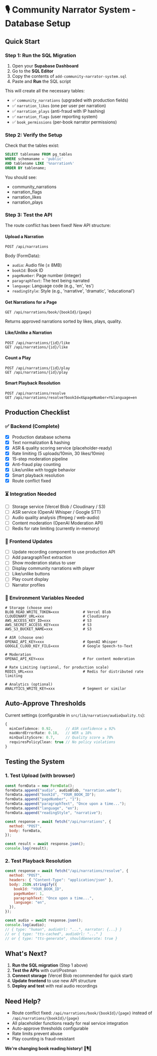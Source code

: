 # 🎙️ Community Narrator System - Database Setup

## Quick Start

### Step 1: Run the SQL Migration

1. Open your **Supabase Dashboard**
2. Go to the **SQL Editor**
3. Copy the contents of `add-community-narrator-system.sql`
4. Paste and **Run** the SQL script

This will create all the necessary tables:

- ✅ `community_narrations` (upgraded with production fields)
- ✅ `narration_likes` (one per user per narration)
- ✅ `narration_plays` (anti-fraud with IP hashing)
- ✅ `narration_flags` (user reporting system)
- ✅ `book_permissions` (per-book narrator permissions)

### Step 2: Verify the Setup

Check that the tables exist:

```sql
SELECT tablename FROM pg_tables
WHERE schemaname = 'public'
AND tablename LIKE '%narration%'
ORDER BY tablename;
```

You should see:

- community_narrations
- narration_flags
- narration_likes
- narration_plays

### Step 3: Test the API

The route conflict has been fixed! New API structure:

#### Upload a Narration

```
POST /api/narrations
```

Body (FormData):

- `audio`: Audio file (≤ 8MB)
- `bookId`: Book ID
- `pageNumber`: Page number (integer)
- `paragraphText`: The text being narrated
- `language`: Language code (e.g., 'en', 'es')
- `readingStyle`: Style (e.g., 'narrative', 'dramatic', 'educational')

#### Get Narrations for a Page

```
GET /api/narrations/book/{bookId}/{page}
```

Returns approved narrations sorted by likes, plays, quality.

#### Like/Unlike a Narration

```
POST /api/narrations/{id}/like
GET /api/narrations/{id}/like
```

#### Count a Play

```
POST /api/narrations/{id}/play
GET /api/narrations/{id}/play
```

#### Smart Playback Resolution

```
POST /api/narrations/resolve
GET /api/narrations/resolve?bookId=X&pageNumber=Y&language=en
```

## Production Checklist

### ✅ Backend (Complete)

- [x] Production database schema
- [x] Text normalization & hashing
- [x] ASR & quality scoring service (placeholder-ready)
- [x] Rate limiting (5 uploads/10min, 30 likes/10min)
- [x] 15-step moderation pipeline
- [x] Anti-fraud play counting
- [x] Like/unlike with toggle behavior
- [x] Smart playback resolution
- [x] Route conflict fixed

### ⏳ Integration Needed

- [ ] Storage service (Vercel Blob / Cloudinary / S3)
- [ ] ASR service (OpenAI Whisper / Google STT)
- [ ] Audio quality analysis (ffmpeg / web-audio)
- [ ] Content moderation (OpenAI Moderation API)
- [ ] Redis for rate limiting (currently in-memory)

### 🎨 Frontend Updates

- [ ] Update recording component to use production API
- [ ] Add paragraphText extraction
- [ ] Show moderation status to user
- [ ] Display community narrations with player
- [ ] Like/unlike buttons
- [ ] Play count display
- [ ] Narrator profiles

### 🔐 Environment Variables Needed

```env
# Storage (choose one)
BLOB_READ_WRITE_TOKEN=xxx           # Vercel Blob
CLOUDINARY_URL=xxx                  # Cloudinary
AWS_ACCESS_KEY_ID=xxx               # S3
AWS_SECRET_ACCESS_KEY=xxx           # S3
AWS_S3_BUCKET_NAME=xxx              # S3

# ASR (choose one)
OPENAI_API_KEY=xxx                  # OpenAI Whisper
GOOGLE_CLOUD_KEY_FILE=xxx           # Google Speech-to-Text

# Moderation
OPENAI_API_KEY=xxx                  # For content moderation

# Rate Limiting (optional, for production scale)
REDIS_URL=xxx                       # Redis for distributed rate limiting

# Analytics (optional)
ANALYTICS_WRITE_KEY=xxx             # Segment or similar
```

## Auto-Approve Thresholds

Current settings (configurable in `src/lib/narration/audioQuality.ts`):

```typescript
{
  minConfidence: 0.92,      // ASR confidence ≥ 92%
  maxWordErrorRate: 0.18,   // WER ≤ 18%
  minQualityScore: 0.7,     // Quality score ≥ 70%
  requiresPolicyClean: true // No policy violations
}
```

## Testing the System

### 1. Test Upload (with browser)

```javascript
const formData = new FormData();
formData.append("audio", audioBlob, "narration.webm");
formData.append("bookId", "YOUR_BOOK_ID");
formData.append("pageNumber", "1");
formData.append("paragraphText", "Once upon a time...");
formData.append("language", "en");
formData.append("readingStyle", "narrative");

const response = await fetch("/api/narrations", {
  method: "POST",
  body: formData,
});

const result = await response.json();
console.log(result);
```

### 2. Test Playback Resolution

```javascript
const response = await fetch("/api/narrations/resolve", {
  method: "POST",
  headers: { "Content-Type": "application/json" },
  body: JSON.stringify({
    bookId: "YOUR_BOOK_ID",
    pageNumber: 1,
    paragraphText: "Once upon a time...",
    language: "en",
  }),
});

const audio = await response.json();
console.log(audio);
// { type: "human", audioUrl: "...", narrator: {...} }
// or { type: "tts-cached", audioUrl: "..." }
// or { type: "tts-generate", shouldGenerate: true }
```

## What's Next?

1. **Run the SQL migration** (Step 1 above)
2. **Test the APIs** with curl/Postman
3. **Connect storage** (Vercel Blob recommended for quick start)
4. **Update frontend** to use new API structure
5. **Deploy and test** with real audio recordings

## Need Help?

- Route conflict fixed: `/api/narrations/book/{bookId}/{page}` instead of `/api/narrations/{bookId}/{page}`
- All placeholder functions ready for real service integration
- Auto-approve thresholds configurable
- Rate limits prevent abuse
- Play counting is fraud-resistant

**We're changing book reading history! 🚀🎙️📖**

